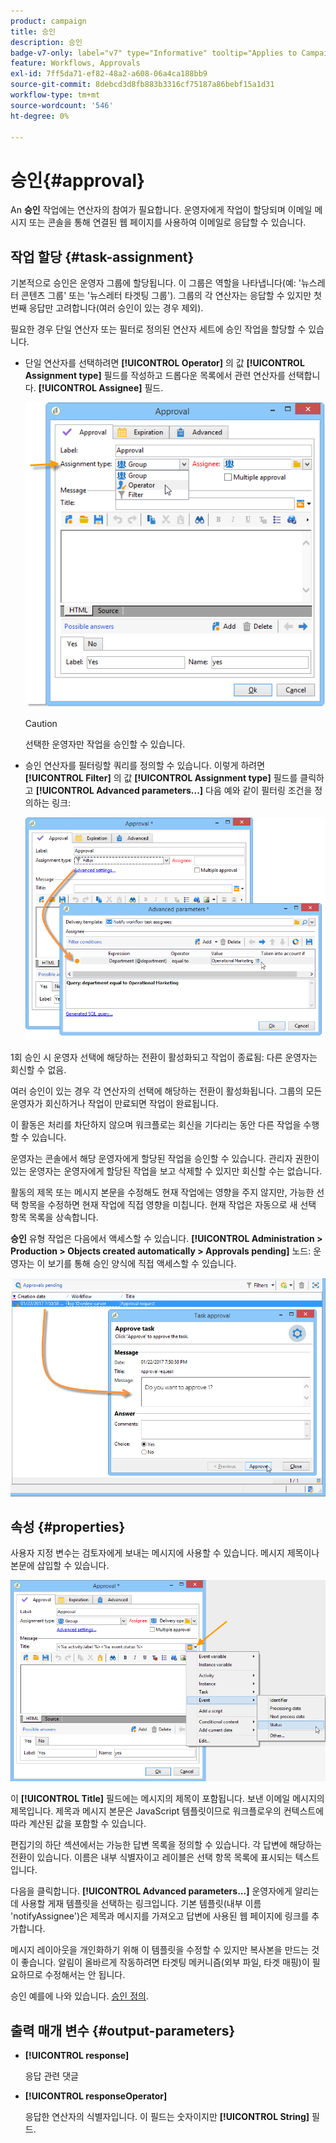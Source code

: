 ```yaml
---
product: campaign
title: 승인
description: 승인
badge-v7-only: label="v7" type="Informative" tooltip="Applies to Campaign Classic v7 only"
feature: Workflows, Approvals
exl-id: 7ff5da71-ef82-48a2-a608-06a4ca188bb9
source-git-commit: 8debcd3d8fb883b3316cf75187a86bebf15a1d31
workflow-type: tm+mt
source-wordcount: '546'
ht-degree: 0%

---
```


# 승인{#approval}



An **승인** 작업에는 연산자의 참여가 필요합니다. 운영자에게 작업이 할당되며 이메일 메시지 또는 콘솔을 통해 연결된 웹 페이지를 사용하여 이메일로 응답할 수 있습니다.

## 작업 할당 {#task-assignment}

기본적으로 승인은 운영자 그룹에 할당됩니다. 이 그룹은 역할을 나타냅니다(예: &#39;뉴스레터 콘텐츠 그룹&#39; 또는 &#39;뉴스레터 타겟팅 그룹&#39;). 그룹의 각 연산자는 응답할 수 있지만 첫 번째 응답만 고려합니다(여러 승인이 있는 경우 제외).

필요한 경우 단일 연산자 또는 필터로 정의된 연산자 세트에 승인 작업을 할당할 수 있습니다.

* 단일 연산자를 선택하려면 **[!UICONTROL Operator]** 의 값 **[!UICONTROL Assignment type]** 필드를 작성하고 드롭다운 목록에서 관련 연산자를 선택합니다. **[!UICONTROL Assignee]** 필드.

   ![](assets/s_advuser_validation_box_assign.png)

   >[!CAUTION]
   >
   >선택한 운영자만 작업을 승인할 수 있습니다.

* 승인 연산자를 필터링할 쿼리를 정의할 수 있습니다. 이렇게 하려면 **[!UICONTROL Filter]** 의 값 **[!UICONTROL Assignment type]** 필드를 클릭하고 **[!UICONTROL Advanced parameters...]** 다음 예와 같이 필터링 조건을 정의하는 링크:

   ![](assets/s_advuser_validation_box_filter.png)

1회 승인 시 운영자 선택에 해당하는 전환이 활성화되고 작업이 종료됨: 다른 운영자는 회신할 수 없음.

여러 승인이 있는 경우 각 연산자의 선택에 해당하는 전환이 활성화됩니다. 그룹의 모든 운영자가 회신하거나 작업이 만료되면 작업이 완료됩니다.

이 활동은 처리를 차단하지 않으며 워크플로는 회신을 기다리는 동안 다른 작업을 수행할 수 있습니다.

운영자는 콘솔에서 해당 운영자에게 할당된 작업을 승인할 수 있습니다. 관리자 권한이 있는 운영자는 운영자에게 할당된 작업을 보고 삭제할 수 있지만 회신할 수는 없습니다.

활동의 제목 또는 메시지 본문을 수정해도 현재 작업에는 영향을 주지 않지만, 가능한 선택 항목을 수정하면 현재 작업에 직접 영향을 미칩니다. 현재 작업은 자동으로 새 선택 항목 목록을 상속합니다.

**승인** 유형 작업은 다음에서 액세스할 수 있습니다. **[!UICONTROL Administration > Production > Objects created automatically > Approvals pending]** 노드: 운영자는 이 보기를 통해 승인 양식에 직접 액세스할 수 있습니다.

![](assets/s_advuser_validation_from_console.png)

## 속성 {#properties}

사용자 지정 변수는 검토자에게 보내는 메시지에 사용할 수 있습니다. 메시지 제목이나 본문에 삽입할 수 있습니다.

![](assets/edit_validation.png)

이 **[!UICONTROL Title]** 필드에는 메시지의 제목이 포함됩니다. 보낸 이메일 메시지의 제목입니다. 제목과 메시지 본문은 JavaScript 템플릿이므로 워크플로우의 컨텍스트에 따라 계산된 값을 포함할 수 있습니다.

편집기의 하단 섹션에서는 가능한 답변 목록을 정의할 수 있습니다. 각 답변에 해당하는 전환이 있습니다. 이름은 내부 식별자이고 레이블은 선택 항목 목록에 표시되는 텍스트입니다.

다음을 클릭합니다. **[!UICONTROL Advanced parameters...]** 운영자에게 알리는 데 사용할 게재 템플릿을 선택하는 링크입니다. 기본 템플릿(내부 이름 &#39;notifyAssignee&#39;)은 제목과 메시지를 가져오고 답변에 사용된 웹 페이지에 링크를 추가합니다.

메시지 레이아웃을 개인화하기 위해 이 템플릿을 수정할 수 있지만 복사본을 만드는 것이 좋습니다. 알림이 올바르게 작동하려면 타겟팅 메커니즘(외부 파일, 타겟 매핑)이 필요하므로 수정해서는 안 됩니다.

승인 예를에 나와 있습니다. [승인 정의](defining-approvals.md).

## 출력 매개 변수 {#output-parameters}

* **[!UICONTROL response]**

   응답 관련 댓글

* **[!UICONTROL responseOperator]**

   응답한 연산자의 식별자입니다. 이 필드는 숫자이지만 **[!UICONTROL String]** 필드.
